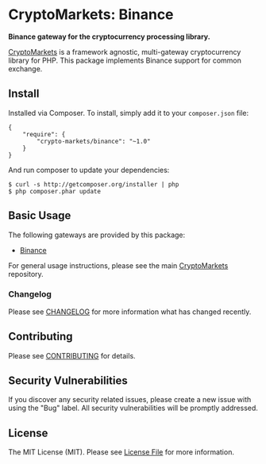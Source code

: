 # CryptoMarkets: Binance

**Binance gateway for the cryptocurrency processing library.**

[CryptoMarkets](https://github.com/crypto-markets/common) is a framework agnostic,
multi-gateway cryptocurrency library for PHP. This package implements Binance
support for common exchange.

## Install

Installed via Composer. To install, simply add it to your `composer.json` file:

```
{
    "require": {
        "crypto-markets/binance": "~1.0"
    }
}
```

And run composer to update your dependencies:

```
$ curl -s http://getcomposer.org/installer | php
$ php composer.phar update
```

## Basic Usage

The following gateways are provided by this package:

 * [Binance](https://www.binance.com/)

For general usage instructions, please see the main [CryptoMarkets](https://github.com/crypto-markets/comon) repository.

### Changelog

Please see [CHANGELOG](CHANGELOG.md) for more information what has changed recently.

## Contributing

Please see [CONTRIBUTING](CONTRIBUTING.md) for details.

## Security Vulnerabilities

If you discover any security related issues, please create a new issue with using the "Bug" label. All security vulnerabilities will be promptly addressed.

## License

The MIT License (MIT). Please see [License File](LICENSE.md) for more information.
